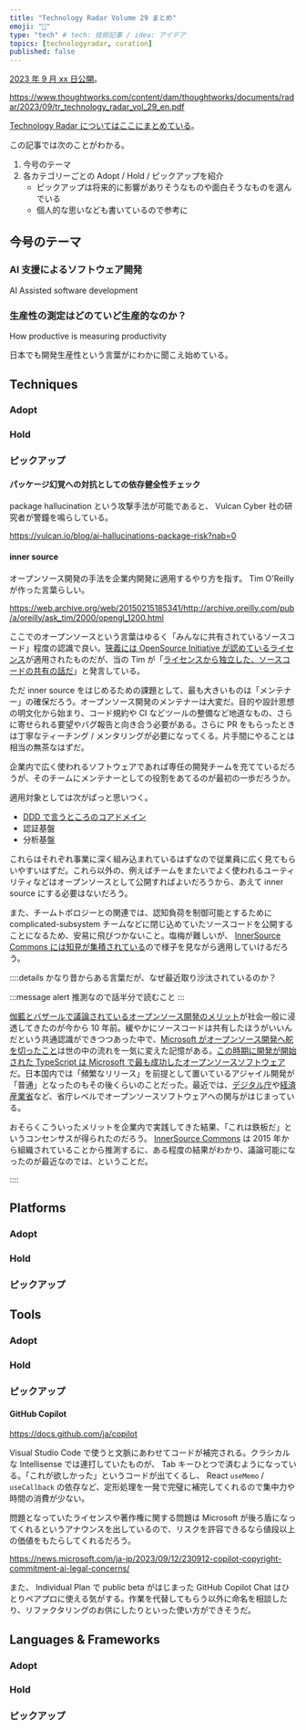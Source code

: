 ```yaml
---
title: "Technology Radar Volume 29 まとめ"
emoji: "🌊"
type: "tech" # tech: 技術記事 / idea: アイデア
topics: [technologyradar, curation]
published: false
---
```


[2023 年 9 月 xx 日公開](https://www.thoughtworks.com/about-us/news/2023/thoughtworks-releases-tech-radar-vol-29-)。

https://www.thoughtworks.com/content/dam/thoughtworks/documents/radar/2023/09/tr_technology_radar_vol_29_en.pdf

[Technology Radar についてはここにまとめている](https://zenn.dev/januswel/articles/d3b2c23bcbcd6f)。

この記事では次のことがわかる。

1. 今号のテーマ
2. 各カテゴリーごとの Adopt / Hold / ピックアップを紹介
   - ピックアップは将来的に影響がありそうなものや面白そうなものを選んでいる
   - 個人的な思いなども書いているので参考に

## 今号のテーマ

### AI 支援によるソフトウェア開発

AI Assisted software development

### 生産性の測定はどのていど生産的なのか？

How productive is measuring productivity

日本でも開発生産性という言葉がにわかに聞こえ始めている。

## Techniques

### Adopt

### Hold

### ピックアップ

#### パッケージ幻覚への対抗としての依存健全性チェック

package hallucination という攻撃手法が可能であると、 Vulcan Cyber 社の研究者が警鐘を鳴らしている。

https://vulcan.io/blog/ai-hallucinations-package-risk?nab=0

#### inner source

オープンソース開発の手法を企業内開発に適用するやり方を指す。 Tim O'Reilly が作った言葉らしい。

https://web.archive.org/web/20150215185341/http://archive.oreilly.com/pub/a/oreilly/ask_tim/2000/opengl_1200.html

ここでのオープンソースという言葉はゆるく「みんなに共有されているソースコード」程度の認識で良い。[狭義には OpenSource Initiative が認めているライセンス](https://opensource.org/licenses/)が適用されたものだが、当の Tim が「[ライセンスから独立した、ソースコードの共有の話だ](https://www.youtube.com/watch?v=2HR0D8_tKoA)」と発言している。

ただ inner source をはじめるための課題として、最も大きいものは「メンテナー」の確保だろう。オープンソース開発のメンテナーは大変だ。目的や設計思想の明文化から始まり、コード規約や CI などツールの整備など地道なもの、さらに寄せられる要望やバグ報告と向き合う必要がある。さらに PR をもらったときは丁寧なティーチング / メンタリングが必要になってくる。片手間にやることは相当の無茶なはずだ。

企業内で広く使われるソフトウェアであれば専任の開発チームを充てているだろうが、そのチームにメンテナーとしての役割をあてるのが最初の一歩だろうか。

適用対象としては次がぱっと思いつく。

- [DDD で言うところのコアドメイン](https://www.ogis-ri.co.jp/otc/hiroba/technical/DDDEssence/chap3.html#CoreDomain)
- 認証基盤
- 分析基盤

これらはそれぞれ事業に深く組み込まれているはずなので従業員に広く見てもらいやすいはずだ。これら以外の、例えばチームをまたいでよく使われるユーティリティなどはオープンソースとして公開すればよいだろうから、あえて inner source にする必要はないだろう。

また、チームトポロジーとの関連では、認知負荷を制御可能とするために complicated-subsystem チームなどに閉じ込めていたソースコードを公開することになるため、安易に飛びつかないこと。塩梅が難しいが、 [InnerSource Commons には知見が集積されている](https://patterns.innersourcecommons.org/v/ja/p/core-team)ので様子を見ながら適用していけるだろう。

::::details かなり昔からある言葉だが、なぜ最近取り沙汰されているのか？

:::message alert
推測なので話半分で読むこと
:::

[伽藍とバザールで議論されているオープンソース開発のメリット](https://ja.wikipedia.org/wiki/%E4%BC%BD%E8%97%8D%E3%81%A8%E3%83%90%E3%82%B6%E3%83%BC%E3%83%AB#%E3%83%90%E3%82%B6%E3%83%BC%E3%83%AB%E6%96%B9%E5%BC%8F%E3%81%AE%E6%95%99%E8%A8%93)が社会一般に浸透してきたのが今から 10 年前。緩やかにソースコードは共有したほうがいいんだという共通認識ができつつあった中で、[Microsoft がオープンソース開発へ舵を切ったこと](https://wired.jp/2012/02/08/meet-bill-gates/)は世の中の流れを一気に変えた記憶がある。[この時期に開発が開始された TypeScript は Microsoft で最も成功したオープンソースソフトウェア](https://www.youtube.com/watch?v=U6s2pdxebSo)だ。日本国内では「頻繁なリリース」を前提として置いているアジャイル開発が「普通」となったのもその後くらいのことだった。最近では、[デジタル庁](https://www.digital.go.jp/assets/contents/node/basic_page/field_ref_resources/d7917b18-7475-4b60-9199-ff252a463ce2/b81775b6/20230206_meeting_procurement_reform_outline_03.pdf)や[経済産業省](https://www.meti.go.jp/press/2022/05/20220510001/20220510001.html)など、省庁レベルでオープンソースソフトウェアへの関与がはじまっている。

おそらくこういったメリットを企業内で実践してきた結果、「これは鉄板だ」というコンセンサスが得られたのだろう。 [InnerSource Commons](https://innersourcecommons.org/about/) は 2015 年から組織されていることから推測するに、ある程度の結果がわかり、議論可能になったのが最近なのでは、ということだ。

::::

## Platforms

### Adopt

### Hold

### ピックアップ

## Tools

### Adopt

### Hold

### ピックアップ

#### GitHub Copilot

https://docs.github.com/ja/copilot

Visual Studio Code で使うと文脈にあわせてコードが補完される。クラシカルな Intellisense では連打していたものが、 Tab キーひとつで済むようになっている。「これが欲しかった」というコードが出てくるし、 React `useMemo` / `useCallback` の依存など、定形処理を一発で完璧に補完してくれるので集中力や時間の消費が少ない。

問題となっていたライセンスや著作権に関する問題は Microsoft が後ろ盾になってくれるというアナウンスを出しているので、リスクを許容できるなら値段以上の価値をもたらしてくれるだろう。

https://news.microsoft.com/ja-jp/2023/09/12/230912-copilot-copyright-commitment-ai-legal-concerns/

また、 Individual Plan で public beta がはじまった GitHub Copilot Chat はひとりペアプロに使える気がする。作業を代替してもらう以外に命名を相談したり、リファクタリングのお供にしたりといった使い方ができそうだ。

## Languages & Frameworks

### Adopt

### Hold

### ピックアップ

